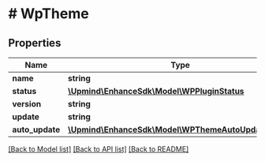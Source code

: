 # # WpTheme

## Properties

Name | Type | Description | Notes
------------ | ------------- | ------------- | -------------
**name** | **string** |  |
**status** | [**\Upmind\EnhanceSdk\Model\WPPluginStatus**](WPPluginStatus.md) |  |
**version** | **string** |  |
**update** | **string** |  | [optional]
**auto_update** | [**\Upmind\EnhanceSdk\Model\WPThemeAutoUpdateStatus**](WPThemeAutoUpdateStatus.md) |  | [optional]

[[Back to Model list]](../../README.md#models) [[Back to API list]](../../README.md#endpoints) [[Back to README]](../../README.md)
